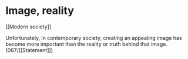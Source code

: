 # Image, reality

[[Modern society]]

Unfortunately, in contemporary society, creating an appealing image has become more important than the reality or truth behind that image. (067/[[Statement]])

